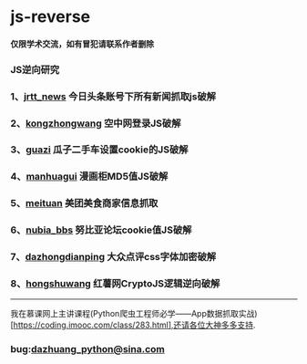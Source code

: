 # js-reverse
#### 仅限学术交流，如有冒犯请联系作者删除
### JS逆向研究
### 1、[jrtt_news](https://github.com/freedom-wy/js-reverse/tree/master/jrtt_news) 今日头条账号下所有新闻抓取js破解
### 2、[kongzhongwang](https://github.com/freedom-wy/js-reverse/tree/master/kongzhongwang) 空中网登录JS破解
### 3、[guazi](https://github.com/freedom-wy/js-reverse/tree/master/guazi) 瓜子二手车设置cookie的JS破解
### 4、[manhuagui](https://github.com/freedom-wy/js-reverse/tree/master/manhuagui) 漫画柜MD5值JS破解
### 5、[meituan](https://github.com/freedom-wy/js-reverse/tree/master/meituan) 美团美食商家信息抓取
### 6、[nubia_bbs](https://github.com/freedom-wy/js-reverse/tree/master/nubia_bbs) 努比亚论坛cookie值JS破解
### 7、[dazhongdianping](https://github.com/freedom-wy/js-reverse/tree/master/dazhongdianping) 大众点评css字体加密破解
### 8、[hongshuwang](https://github.com/freedom-wy/js-reverse/tree/master/hongshuwang) 红薯网CryptoJS逻辑逆向破解
***
我在慕课网上主讲课程(Python爬虫工程师必学——App数据抓取实战)[https://coding.imooc.com/class/283.html],还请各位大神多多支持.


### bug:dazhuang_python@sina.com
